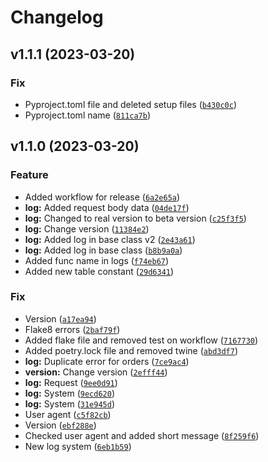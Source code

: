 # Changelog

<!--next-version-placeholder-->

## v1.1.1 (2023-03-20)
### Fix
* Pyproject.toml file and deleted setup files ([`b430c0c`](https://github.com/PaketMutfak/PaketMutfak-Lib-Test/commit/b430c0c378aeb03780311a8c7b9540ef0eacb149))
* Pyproject.toml name ([`811ca7b`](https://github.com/PaketMutfak/PaketMutfak-Lib-Test/commit/811ca7b1677e9c2d523aa66d3621b5565926c797))

## v1.1.0 (2023-03-20)
### Feature
* Added workflow for release ([`6a2e65a`](https://github.com/PaketMutfak/PaketMutfak-Lib-Test/commit/6a2e65a1a666979eb62298be37e0ce9311630c58))
* **log:** Added request body data ([`04de17f`](https://github.com/PaketMutfak/PaketMutfak-Lib-Test/commit/04de17fcf92ab42b531d76fb25274a42718a4c36))
* **log:** Changed to real version to beta version ([`c25f3f5`](https://github.com/PaketMutfak/PaketMutfak-Lib-Test/commit/c25f3f576137781255ac102d4339de169188adc4))
* **log:** Change version ([`11384e2`](https://github.com/PaketMutfak/PaketMutfak-Lib-Test/commit/11384e2eca4ad97ffc77caf83872b50c84fcd081))
* **log:** Added log in base class v2 ([`2e43a61`](https://github.com/PaketMutfak/PaketMutfak-Lib-Test/commit/2e43a61402901baff5f3d98d5fbd319b0f75a421))
* **log:** Added log in base class ([`b8b9a0a`](https://github.com/PaketMutfak/PaketMutfak-Lib-Test/commit/b8b9a0a716e4003dc268e8a0fba707aba59d7578))
* Added func name in logs ([`f74eb67`](https://github.com/PaketMutfak/PaketMutfak-Lib-Test/commit/f74eb67be5bcf017d805140cefe6cee064877e58))
* Added new table constant ([`29d6341`](https://github.com/PaketMutfak/PaketMutfak-Lib-Test/commit/29d63415ad3b17466540bfc91e0bc049a570ad13))

### Fix
* Version ([`a17ea94`](https://github.com/PaketMutfak/PaketMutfak-Lib-Test/commit/a17ea94ee37da445fea696c2a377cb8acab689dc))
* Flake8 errors ([`2baf79f`](https://github.com/PaketMutfak/PaketMutfak-Lib-Test/commit/2baf79fc75011a47572088e2b4ab4b12614828a9))
* Added flake file and removed test on workflow ([`7167730`](https://github.com/PaketMutfak/PaketMutfak-Lib-Test/commit/71677308b31352cbae231419c3c065036cb60dd7))
* Added poetry.lock file and removed twine ([`abd3df7`](https://github.com/PaketMutfak/PaketMutfak-Lib-Test/commit/abd3df7b883bcbb54bd69f1a026a1d13815a5092))
* **log:** Duplicate error for orders ([`7ce9ac4`](https://github.com/PaketMutfak/PaketMutfak-Lib-Test/commit/7ce9ac405cfc07969d70099c417fba8f8b760de5))
* **version:** Change version ([`2efff44`](https://github.com/PaketMutfak/PaketMutfak-Lib-Test/commit/2efff44effdd741fcccfc892e61bb0f401dbc650))
* **log:** Request ([`9ee0d91`](https://github.com/PaketMutfak/PaketMutfak-Lib-Test/commit/9ee0d9138a66fee4a3bd7223e362751d45fb87cf))
* **log:** System ([`9ecd620`](https://github.com/PaketMutfak/PaketMutfak-Lib-Test/commit/9ecd620328a9cc90e29735307f337ffb78b4fdc5))
* **log:** System ([`31e945d`](https://github.com/PaketMutfak/PaketMutfak-Lib-Test/commit/31e945d4d789e8fed97513dc90494117b2729434))
* User agent ([`c5f82cb`](https://github.com/PaketMutfak/PaketMutfak-Lib-Test/commit/c5f82cbf85ef42eb88389c26425785075de8289b))
* Version ([`ebf288e`](https://github.com/PaketMutfak/PaketMutfak-Lib-Test/commit/ebf288e686bf86076b7fd5484f6e73b6a65c8f52))
* Checked user agent and added short message ([`8f259f6`](https://github.com/PaketMutfak/PaketMutfak-Lib-Test/commit/8f259f6b538489091061cc3dece6bb49ada8edc9))
* New log system ([`6eb1b59`](https://github.com/PaketMutfak/PaketMutfak-Lib-Test/commit/6eb1b599cb94dc7f806066a15543b57343359540))
